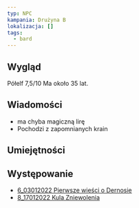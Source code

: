```yaml
---
typ: NPC
kampania: Drużyna B
lokalizacja: []
tags:
  - bard
---
```


## Wygląd
Półelf
7,5/10
Ma około 35 lat.
## Wiadomości
- ma chyba magiczną lirę
- Pochodzi z zapomnianych krain

## Umiejętności

## Występowanie
- [6_03012022 Pierwsze wieści o Dernosie](../sesje/6_03012022%20Pierwsze%20wie%C5%9Bci%20o%20Dernosie.md)
- [8_17012022 Kula Zniewolenia](../sesje/8_17012022%20Kula%20Zniewolenia.md)





